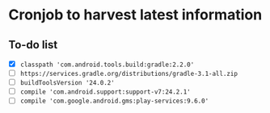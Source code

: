 # Cronjob to harvest latest information

## To-do list

- [x] `classpath 'com.android.tools.build:gradle:2.2.0'`
- [ ] `https://services.gradle.org/distributions/gradle-3.1-all.zip`
- [ ] `buildToolsVersion '24.0.2'`
- [ ] `compile 'com.android.support:support-v7:24.2.1'`
- [ ] `compile 'com.google.android.gms:play-services:9.6.0'`
